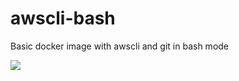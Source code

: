 # awscli-bash
Basic docker image with awscli and git in bash mode

![](https://img.shields.io/docker/cloud/build/ahamedyaserarafath/awscli-bash)
